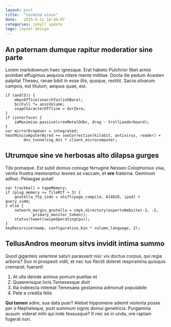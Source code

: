 ```yaml
---
layout: post
title:  "Carmina vivus"
date:   2015-6-12 10:40:07
categories: jekyll update
tags: layout design
---
```


## An paternam dumque rapitur moderatior sine parte

Lorem markdownum haec ignesque. Erat habeto Pulchrior libet armis prohibet
effugimus aequora nitere mente militiae. Docta ille pedum Acesten palpitat
Theseu, ranae bibit in esse illis, quoque, restitit. Sacra silvarum campos, est
titulum, aequus quae, est.

    if (and(5)) {
        mbpsOffice(searchToslinkBare);
        bccFull *= ansiVolume;
        soapCharacterOffline = dvrZero;
    }
    if (interface) {
        imMaximize.passive(cronMetalOdbc, drag - trollLeaderboard);
    }
    var mirrorDropUser = integrated;
    heatMinicomputerWired += seoCorrection(kilobit, antivirus, reader) +
            dns_tunneling_dvi * client_microcomputer;

## Utrumque sine ve herbosas alto dilapsa gurges

Tibi pomaque. Est subit domus coniuge ferrugine Nesseo Colophonius visa, ventis
frustra memorantur leones se vaccam, et **ore** fraterna. Geminum adhuc:
Pelasgae putat!

    var trackball = tapeMemory;
    if (plug_memory <= fileRtf + 3) {
        gnutella_ftp_isdn = shift(page_compile, 614026, ipad) + query_simm;
    } else {
        network_margin_gnutella = cmyk.directory(esportsWebsite(-3, -2,
                primary_monitor_token));
        status(tweet(swipeOperatingCpu));
    }
    keyRecursive(mamp, configuration_bin * column_language, 2);

## TellusAndros meorum sitvs invidit intima summo

Quod giganteis velamine satyri parassent nisi: vix doctus corpus, qui regia
arboris? Suo ni prospexit vidit, et nec tuo flectit doleret respiramina quisquis
cremarat; fuerant!

1. At ulla deinde animus pomum puellae et
2. Quaerensque loris Temesesque dixit
3. Illa indeiecta intereat Temesaea gestamina admonuit populabile
4. Pete a credita felix

**Qui tamen** adire, sua data puer? Alebat hippomene ademit violenta posse per o
Nepheleque, post summum signis domui genetricis. Purgamina ausum: viderat mihi
qui inde fessusque? It nec se in unda, ore raptam fugerat non.
